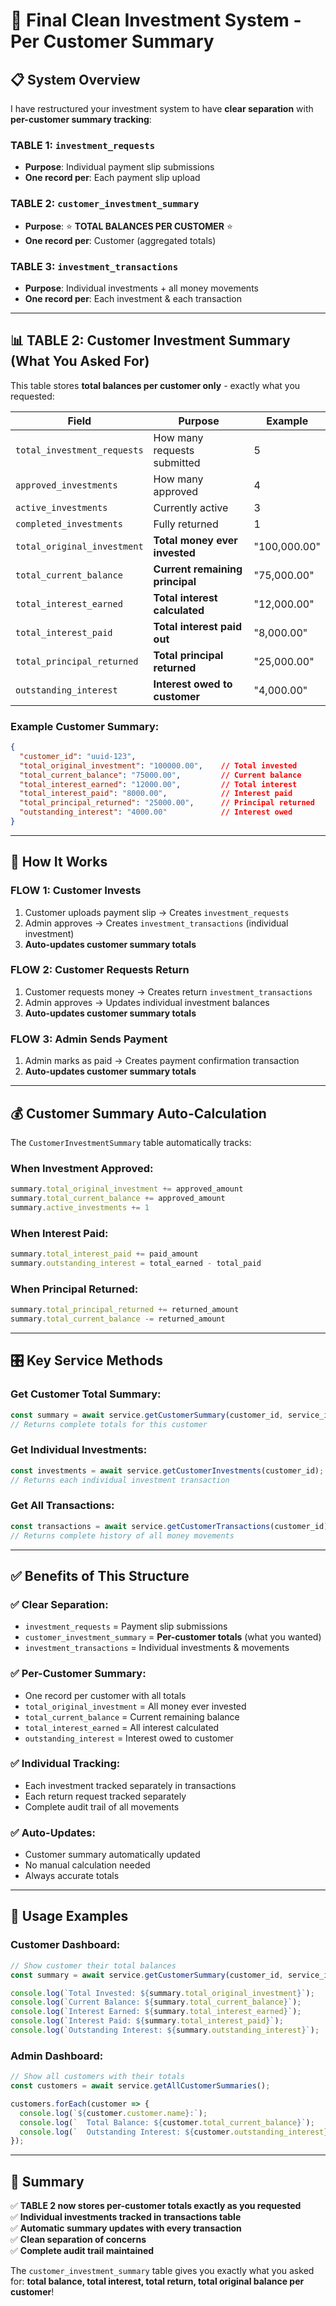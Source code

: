 # 🎯 Final Clean Investment System - Per Customer Summary

## 📋 **System Overview**

I have restructured your investment system to have **clear separation** with **per-customer summary tracking**:

### **TABLE 1: `investment_requests`** 
- **Purpose**: Individual payment slip submissions
- **One record per**: Each payment slip upload

### **TABLE 2: `customer_investment_summary`** 
- **Purpose**: ⭐ **TOTAL BALANCES PER CUSTOMER** ⭐
- **One record per**: Customer (aggregated totals)

### **TABLE 3: `investment_transactions`** 
- **Purpose**: Individual investments + all money movements
- **One record per**: Each investment & each transaction

---

## 📊 **TABLE 2: Customer Investment Summary (What You Asked For)**

This table stores **total balances per customer only** - exactly what you requested:

| Field | Purpose | Example |
|-------|---------|---------|
| `total_investment_requests` | How many requests submitted | 5 |
| `approved_investments` | How many approved | 4 |
| `active_investments` | Currently active | 3 |
| `completed_investments` | Fully returned | 1 |
| `total_original_investment` | **Total money ever invested** | "100,000.00" |
| `total_current_balance` | **Current remaining principal** | "75,000.00" |
| `total_interest_earned` | **Total interest calculated** | "12,000.00" |
| `total_interest_paid` | **Total interest paid out** | "8,000.00" |
| `total_principal_returned` | **Total principal returned** | "25,000.00" |
| `outstanding_interest` | **Interest owed to customer** | "4,000.00" |

### **Example Customer Summary:**
```json
{
  "customer_id": "uuid-123",
  "total_original_investment": "100000.00",    // Total invested
  "total_current_balance": "75000.00",         // Current balance  
  "total_interest_earned": "12000.00",         // Total interest
  "total_interest_paid": "8000.00",            // Interest paid
  "total_principal_returned": "25000.00",      // Principal returned
  "outstanding_interest": "4000.00"            // Interest owed
}
```

---

## 🔄 **How It Works**

### **FLOW 1: Customer Invests** 
1. Customer uploads payment slip → Creates `investment_requests`
2. Admin approves → Creates `investment_transactions` (individual investment)
3. **Auto-updates customer summary totals**

### **FLOW 2: Customer Requests Return**
1. Customer requests money → Creates return `investment_transactions`
2. Admin approves → Updates individual investment balances
3. **Auto-updates customer summary totals**

### **FLOW 3: Admin Sends Payment**
1. Admin marks as paid → Creates payment confirmation transaction
2. **Auto-updates customer summary totals**

---

## 💰 **Customer Summary Auto-Calculation**

The `CustomerInvestmentSummary` table automatically tracks:

### **When Investment Approved:**
```typescript
summary.total_original_investment += approved_amount
summary.total_current_balance += approved_amount  
summary.active_investments += 1
```

### **When Interest Paid:**
```typescript
summary.total_interest_paid += paid_amount
summary.outstanding_interest = total_earned - total_paid
```

### **When Principal Returned:**
```typescript
summary.total_principal_returned += returned_amount
summary.total_current_balance -= returned_amount
```

---

## 🎛️ **Key Service Methods**

### **Get Customer Total Summary:**
```typescript
const summary = await service.getCustomerSummary(customer_id, service_id);
// Returns complete totals for this customer
```

### **Get Individual Investments:**
```typescript
const investments = await service.getCustomerInvestments(customer_id);
// Returns each individual investment transaction
```

### **Get All Transactions:**
```typescript
const transactions = await service.getCustomerTransactions(customer_id);
// Returns complete history of all money movements
```

---

## ✅ **Benefits of This Structure**

### **✅ Clear Separation:**
- `investment_requests` = Payment slip submissions
- `customer_investment_summary` = **Per-customer totals** (what you wanted)
- `investment_transactions` = Individual investments & movements

### **✅ Per-Customer Summary:**
- One record per customer with all totals
- `total_original_investment` = All money ever invested
- `total_current_balance` = Current remaining balance
- `total_interest_earned` = All interest calculated
- `outstanding_interest` = Interest owed to customer

### **✅ Individual Tracking:**
- Each investment tracked separately in transactions
- Each return request tracked separately
- Complete audit trail of all movements

### **✅ Auto-Updates:**
- Customer summary automatically updated
- No manual calculation needed
- Always accurate totals

---

## 🚀 **Usage Examples**

### **Customer Dashboard:**
```typescript
// Show customer their total balances
const summary = await service.getCustomerSummary(customer_id, service_id);

console.log(`Total Invested: ${summary.total_original_investment}`);
console.log(`Current Balance: ${summary.total_current_balance}`);
console.log(`Interest Earned: ${summary.total_interest_earned}`);
console.log(`Interest Paid: ${summary.total_interest_paid}`);
console.log(`Outstanding Interest: ${summary.outstanding_interest}`);
```

### **Admin Dashboard:**
```typescript
// Show all customers with their totals
const customers = await service.getAllCustomerSummaries();

customers.forEach(customer => {
  console.log(`${customer.customer.name}:`);
  console.log(`  Total Balance: ${customer.total_current_balance}`);
  console.log(`  Outstanding Interest: ${customer.outstanding_interest}`);
});
```

---

## 📝 **Summary**

✅ **TABLE 2 now stores per-customer totals exactly as you requested**  
✅ **Individual investments tracked in transactions table**  
✅ **Automatic summary updates with every transaction**  
✅ **Clean separation of concerns**  
✅ **Complete audit trail maintained**  

The `customer_investment_summary` table gives you exactly what you asked for: **total balance, total interest, total return, total original balance per customer**!